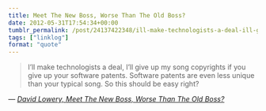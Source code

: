 ```yaml
---
title: Meet The New Boss, Worse Than The Old Boss?
date: 2012-05-31T17:54:34+00:00
tumblr_permalink: /post/24137422348/ill-make-technologists-a-deal-ill-give-up-my
tags: ["linklog"]
format: "quote"
---
```


> I’ll make technologists a deal, I’ll give up my song copyrights if you give up your software patents. Software patents are even less unique than your typical song. So this should be easy right?

— <cite>[David Lowery, _Meet The New Boss, Worse Than The Old Boss?_](https://thetrichordist.com/2012/04/15/meet-the-new-boss-worse-than-the-old-boss-full-post/)</cite>
